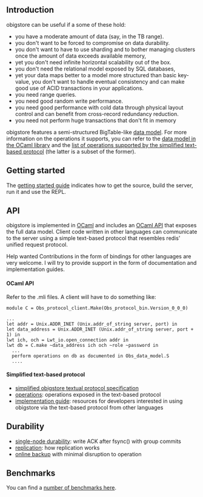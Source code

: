 
Introduction
------------

obigstore can be useful if a some of these hold:

* you have a moderate amount of data (say, in the TB range).
* you don't want to be forced to compromise on data durability.
* you don't want to have to use sharding and to bother managing clusters once
  the amount of data exceeds available memory,
* yet you don't need infinite horizontal scalability out of the box.
* you don't need the relational model exposed by SQL databases,
* yet your data maps better to a model more structured than basic key-value,
  you don't want to handle eventual consistency and can make good use of ACID
  transactions in your applications.
* you need range queries.
* you need good random write performance.
* you need good performance with cold data through physical layout control and can
  benefit from cross-record redundancy reduction.
* you need not perform huge transactions that don't fit in memory

obigstore features a semi-structured BigTable-like [data model](data-model.html).
For more information on the operations it supports, you can refer to the [data
model in the OCaml
library](https://github.com/mfp/obigstore/blob/master/src/core/obs_data_model.mli)
and the [list of operations supported by the simplified text-based
protocol](operations.html) (the latter is a subset of the former).

Getting started
---------------

The [getting started guide](getting-started.html) indicates how to get the
source, build the server, run it and use the REPL.

API
---

obigstore is implemented in [OCaml](http://www.ocaml-lang.org/) and includes
an [OCaml API](https://github.com/mfp/obigstore/blob/master/src/core/obs_data_model.mli)
that exposes the full data model. Client code written in other languages can
communicate to the server using a simple text-based protocol that resembles
redis' unified request protocol.

<span class="label label-info">Help wanted</span>
Contributions in the form of bindings for other languages are very welcome.
I will try to provide support in the form of documentation and implementation
guides.

#### OCaml API

Refer to the .mli files. A client will have to do something like:

    module C = Obs_protocol_client.Make(Obs_protocol_bin.Version_0_0_0)

    ...
    let addr = Unix.ADDR_INET (Unix.addr_of_string server, port) in
    let data_address = Unix.ADDR_INET (Unix.addr_of_string server, port + 1) in
    lwt ich, och = Lwt_io.open_connection addr in
    lwt db = C.make ~data_address ich och ~role ~password in
      ...
      perform operations on db as documented in Obs_data_model.S
      ....

#### Simplified text-based protocol

* [simplified obigstore textual protocol specification](protocol.html)
* [operations](operations.html): operations exposed in the text-based
  protocol
* [implementation guide](binding-impl-guide.html): resources for developers
  interested in using obigstore via the text-based protocol from other
  languages

Durability
----------
* [single-node durability](sync.html): write ACK after fsync() with group
  commits
* [replication](replication.html): how replication works
* [online backup](backup.html) with minimal disruption to operation

Benchmarks
----------

You can find a [number of benchmarks here](benchmarks.html).

<!-- vim: set ft=markdown: -->
